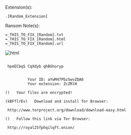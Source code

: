 Extension(s): 
```
.[Random_Extension]
```
Ransom Note(s): 
```
=_THIS_TO_FIX_[Random].txt
=_THIS_TO_FIX_[Random].html
=_THIS_TO_FIX_[Random].url
```
![html](https://github.com/user-attachments/assets/b80e7f27-94e2-4fc0-bf42-92fc6046d8ab)
```

 hpeECbqS CqXdyb qhBGhoryp 
 
  
          Your ID: aYwM47PbzSwvZQA6
          Your extension: ZcZRlH

()   Your files are encrypted!

(kBFflrEv)   Download and install Tor Browser:

 http://www.torproject.org/download/download-easy.html

()   Follow this link via Tor Browser:

 http://royal25fphqilqft.onion/
```
